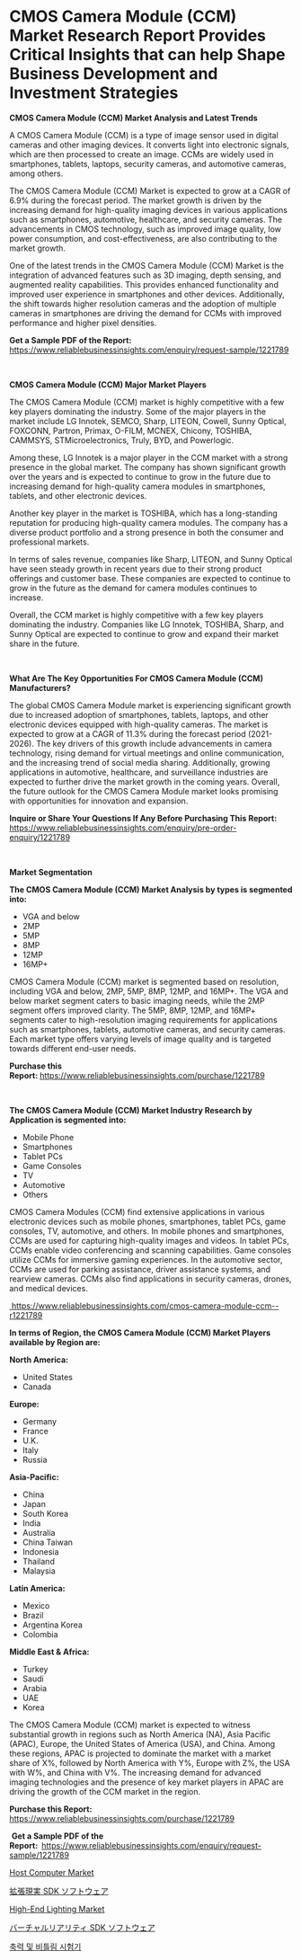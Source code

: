 <p><h1>CMOS Camera Module (CCM) Market Research Report Provides Critical Insights that can help Shape Business Development and Investment Strategies</h1></p><p><strong>CMOS Camera Module (CCM) Market Analysis and Latest Trends</strong></p>
<p><p>A CMOS Camera Module (CCM) is a type of image sensor used in digital cameras and other imaging devices. It converts light into electronic signals, which are then processed to create an image. CCMs are widely used in smartphones, tablets, laptops, security cameras, and automotive cameras, among others.</p><p>The CMOS Camera Module (CCM) Market is expected to grow at a CAGR of 6.9% during the forecast period. The market growth is driven by the increasing demand for high-quality imaging devices in various applications such as smartphones, automotive, healthcare, and security cameras. The advancements in CMOS technology, such as improved image quality, low power consumption, and cost-effectiveness, are also contributing to the market growth.</p><p>One of the latest trends in the CMOS Camera Module (CCM) Market is the integration of advanced features such as 3D imaging, depth sensing, and augmented reality capabilities. This provides enhanced functionality and improved user experience in smartphones and other devices. Additionally, the shift towards higher resolution cameras and the adoption of multiple cameras in smartphones are driving the demand for CCMs with improved performance and higher pixel densities.</p></p>
<p><strong>Get a Sample PDF of the Report:&nbsp;</strong> <a href="https://www.reliablebusinessinsights.com/enquiry/request-sample/1221789">https://www.reliablebusinessinsights.com/enquiry/request-sample/1221789</a></p>
<p>&nbsp;</p>
<p><strong>CMOS Camera Module (CCM) Major Market Players</strong></p>
<p><p>The CMOS Camera Module (CCM) market is highly competitive with a few key players dominating the industry. Some of the major players in the market include LG Innotek, SEMCO, Sharp, LITEON, Cowell, Sunny Optical, FOXCONN, Partron, Primax, O-FILM, MCNEX, Chicony, TOSHIBA, CAMMSYS, STMicroelectronics, Truly, BYD, and Powerlogic.</p><p>Among these, LG Innotek is a major player in the CCM market with a strong presence in the global market. The company has shown significant growth over the years and is expected to continue to grow in the future due to increasing demand for high-quality camera modules in smartphones, tablets, and other electronic devices.</p><p>Another key player in the market is TOSHIBA, which has a long-standing reputation for producing high-quality camera modules. The company has a diverse product portfolio and a strong presence in both the consumer and professional markets.</p><p>In terms of sales revenue, companies like Sharp, LITEON, and Sunny Optical have seen steady growth in recent years due to their strong product offerings and customer base. These companies are expected to continue to grow in the future as the demand for camera modules continues to increase.</p><p>Overall, the CCM market is highly competitive with a few key players dominating the industry. Companies like LG Innotek, TOSHIBA, Sharp, and Sunny Optical are expected to continue to grow and expand their market share in the future.</p></p>
<p>&nbsp;</p>
<p><strong>What Are The Key Opportunities For CMOS Camera Module (CCM) Manufacturers?</strong></p>
<p><p>The global CMOS Camera Module market is experiencing significant growth due to increased adoption of smartphones, tablets, laptops, and other electronic devices equipped with high-quality cameras. The market is expected to grow at a CAGR of 11.3% during the forecast period (2021-2026). The key drivers of this growth include advancements in camera technology, rising demand for virtual meetings and online communication, and the increasing trend of social media sharing. Additionally, growing applications in automotive, healthcare, and surveillance industries are expected to further drive the market growth in the coming years. Overall, the future outlook for the CMOS Camera Module market looks promising with opportunities for innovation and expansion.</p></p>
<p><strong>Inquire or Share Your Questions If Any Before Purchasing This Report:</strong> <a href="https://www.reliablebusinessinsights.com/enquiry/pre-order-enquiry/1221789">https://www.reliablebusinessinsights.com/enquiry/pre-order-enquiry/1221789</a></p>
<p>&nbsp;</p>
<p><strong>Market Segmentation</strong></p>
<p><strong>The CMOS Camera Module (CCM) Market Analysis by types is segmented into:</strong></p>
<p><ul><li>VGA and below</li><li>2MP</li><li>5MP</li><li>8MP</li><li>12MP</li><li>16MP+</li></ul></p>
<p><p>CMOS Camera Module (CCM) market is segmented based on resolution, including VGA and below, 2MP, 5MP, 8MP, 12MP, and 16MP+. The VGA and below market segment caters to basic imaging needs, while the 2MP segment offers improved clarity. The 5MP, 8MP, 12MP, and 16MP+ segments cater to high-resolution imaging requirements for applications such as smartphones, tablets, automotive cameras, and security cameras. Each market type offers varying levels of image quality and is targeted towards different end-user needs.</p></p>
<p><strong>Purchase this Report:&nbsp;</strong><a href="https://www.reliablebusinessinsights.com/purchase/1221789">https://www.reliablebusinessinsights.com/purchase/1221789</a></p>
<p>&nbsp;</p>
<p><strong>The CMOS Camera Module (CCM) Market Industry Research by Application is segmented into:</strong></p>
<p><ul><li>Mobile Phone</li><li>Smartphones</li><li>Tablet PCs</li><li>Game Consoles</li><li>TV</li><li>Automotive</li><li>Others</li></ul></p>
<p><p>CMOS Camera Modules (CCM) find extensive applications in various electronic devices such as mobile phones, smartphones, tablet PCs, game consoles, TV, automotive, and others. In mobile phones and smartphones, CCMs are used for capturing high-quality images and videos. In tablet PCs, CCMs enable video conferencing and scanning capabilities. Game consoles utilize CCMs for immersive gaming experiences. In the automotive sector, CCMs are used for parking assistance, driver assistance systems, and rearview cameras. CCMs also find applications in security cameras, drones, and medical devices.</p></p>
<p><a href="https://www.reliablebusinessinsights.com/cmos-camera-module-ccm--r1221789">&nbsp;https://www.reliablebusinessinsights.com/cmos-camera-module-ccm--r1221789</a></p>
<p><strong>In terms of Region, the CMOS Camera Module (CCM) Market Players available by Region are:</strong></p>
<p>
    <p> <strong> North America: </strong>
        <ul>
            <li>United States</li>
            <li>Canada</li>
        </ul>
        </p> 
    <p> <strong> Europe: </strong>
        <ul>
            <li>Germany</li>
            <li>France</li>
            <li>U.K.</li>
            <li>Italy</li>
            <li>Russia</li>
        </ul>
        </p> 
    <p> <strong> Asia-Pacific: </strong>
        <ul>
            <li>China</li>
            <li>Japan</li>
            <li>South Korea</li>
            <li>India</li>
            <li>Australia</li>
            <li>China Taiwan</li>
            <li>Indonesia</li>
            <li>Thailand</li>
            <li>Malaysia</li>
        </ul>
        </p> 
    <p> <strong> Latin America: </strong>
        <ul>
            <li>Mexico</li>
            <li>Brazil</li>
            <li>Argentina Korea</li>
            <li>Colombia</li>
        </ul>
        </p> 
    <p> <strong> Middle East & Africa: </strong>
        <ul>
            <li>Turkey</li>
            <li>Saudi</li>
            <li>Arabia</li>
            <li>UAE</li>
            <li>Korea</li>
        </ul>
    </p>
    </p>
<p><p>The CMOS Camera Module (CCM) market is expected to witness substantial growth in regions such as North America (NA), Asia Pacific (APAC), Europe, the United States of America (USA), and China. Among these regions, APAC is projected to dominate the market with a market share of X%, followed by North America with Y%, Europe with Z%, the USA with W%, and China with V%. The increasing demand for advanced imaging technologies and the presence of key market players in APAC are driving the growth of the CCM market in the region.</p></p>
<p><strong>Purchase this Report: </strong><a href="https://www.reliablebusinessinsights.com/purchase/1221789">https://www.reliablebusinessinsights.com/purchase/1221789</a></p>
<p>&nbsp;<strong>Get a Sample PDF of the Report:&nbsp;&nbsp;</strong><a href="https://www.reliablebusinessinsights.com/enquiry/request-sample/1221789">https://www.reliablebusinessinsights.com/enquiry/request-sample/1221789</a></p>
<p><strong></strong></p>
<p><p><a href="https://github.com/sardarp081/Market-Research-Report-List-1/blob/main/host-computer-market.md">Host Computer Market</a></p><p><a href="https://github.com/SimeonBode1/Market-Research-Report-List-1/blob/main/9566577148283.md">拡張現実 SDK ソフトウェア</a></p><p><a href="https://github.com/gcimaudf65/Market-Research-Report-List-1/blob/main/high-end-lighting-market.md">High-End Lighting Market</a></p><p><a href="https://github.com/leigh4852023/Market-Research-Report-List-1/blob/main/9022856148282.md">バーチャルリアリティ SDK ソフトウェア</a></p><p><a href="https://github.com/kimvicki3212024/Market-Research-Report-List-1/blob/main/5787431157501.md">축력 및 비틀림 시험기</a></p></p>